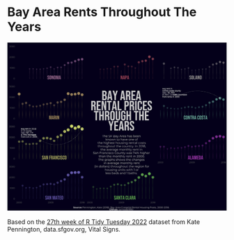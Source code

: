 # Bay Area Rents Throughout The Years

<img src='https://github.com/samiaab1990/Data-Visualizations/blob/0b054c37fac5c0467b16d3a41e5559e7417eeb8a/SF%20Bay%20Area%20Rents/sf_rent.png'>

Based on the [27th week of R Tidy Tuesday 2022](https://github.com/rfordatascience/tidytuesday/tree/master/data/2022/2022-07-05) dataset from Kate Pennington, data.sfgov.org, Vital Signs.

